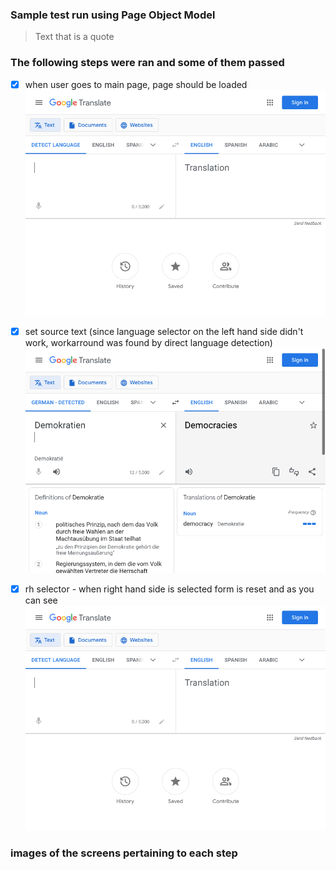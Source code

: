 ### Sample test run using Page Object Model

> Text that is a quote

### The following steps were ran and some of them passed
- [x] when user goes to main page, page should be loaded <br />
  ![This is an image](https://github.com/xaverrevax/simple_pom/blob/main/data/193454.521_at_the_target.png)

- [X] set source text (since language selector on the left hand side didn't work, workarround was found by direct language detection)<br />
  ![This is an image](https://github.com/xaverrevax/simple_pom/blob/main/data/193459.247_set_source_text.png)
- [X] rh selector -  when right hand side is selected form is reset and as you can see  <br />
  ![This is an image](https://github.com/xaverrevax/simple_pom/blob/main/data/193454.521_at_the_target.png)



### images of the screens pertaining to each step

